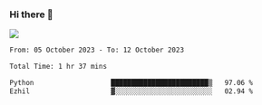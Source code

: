 ### Hi there 👋️

![](https://komarev.com/ghpvc/?username=Loner1024)

<!--START_SECTION:waka-->

```txt
From: 05 October 2023 - To: 12 October 2023

Total Time: 1 hr 37 mins

Python                   ████████████████████████▒   97.06 %
Ezhil                    ▓░░░░░░░░░░░░░░░░░░░░░░░░   02.94 %
```

<!--END_SECTION:waka-->



